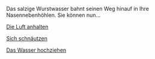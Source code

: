 Das salzige Wurstwasser bahnt seinen Weg hinauf in Ihre Nasennebenhöhlen. 
Sie können nun...

[Die Luft anhalten](luftanhalten/luftanhalten.md)

[Sich schnäutzen](schnaeutzen/schnaeutzen.md)

[Das Wasser hochziehen](hochziehen/hochziehen.md)
